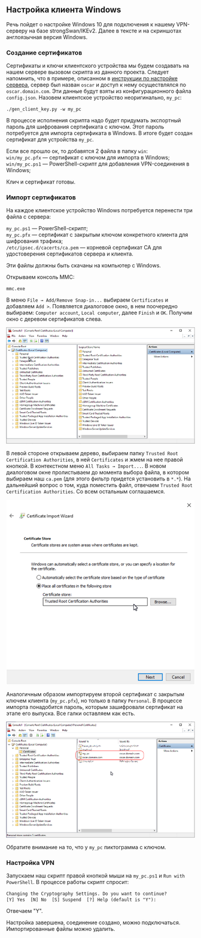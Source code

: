 ## Настройка клиента Windows

Речь пойдет о настройке Windows 10 для подключения к нашему VPN-серверу на базе strongSwan/IKEv2. Далее в тексте и на скриншотах 
англоязычная версия Windows.

### Создание сертификатов

Сертификаты и ключи клиентского устройства мы будем создавать на нашем сервере вызовом скрипта из данного проекта. 
Следует напомнить, что в примере, описанном в [инструкции по настройке сервера](server.html), сервер был назван 
`oscar` и доступ к нему осуществлялся по `oscar.domain.com`. Эти данные будут взяты из конфигурационного файла 
`config.json`. Назовем клиентское устройство неоригинально, `my_pc`:

```
./gen_client_key.py -w my_pc
```

В процессе исполнения скрипта надо будет придумать экспортный пароль для шифрования сертификата с ключом. Этот пароль 
потребуется для импорта сертификата в Windows. В итоге будет создан сертификат для устройства `my_pc`.

Если все прошло ок, то добавятся 2 файла в папку `win`:  
`win/my_pc.pfx` — сертификат с ключом для импорта в Windows;  
`win/my_pc.ps1` — PowerShell-скрипт для добавления VPN-соединения в Windows;  

Клич и сертификат готовы.

### Импорт сертификатов 

На каждое клиентское устройство Windows потребуется перенести три файла с сервера:

`my_pc.ps1` — PowerShell-скрипт;  
`my_pc.pfx` — сертификат с закрытым ключом конкретного клиента для шифрования трафика;  
`/etc/ipsec.d/cacerts/ca.pem` — корневой сертификат CA для удостоверения сертификатов сервера и клиента.

Эти файлы должны быть скачаны на компьютер с Windows.

Открываем консоль MMC:

```
mmc.exe
```

В меню `File → Add/Remove Snap-in...` выбираем `Certificates` и добавляем `Add >`. Появляется диалоговое окно, в 
нем 
поочередно выбираем: `Computer account`, `Local computer`, далее `Finish` и `OK`. Получим окно с деревом сертификатов 
слева.

![img](img/w1.png)

В левой стороне открываем дерево, выбираем папку `Trusted Root Certification Authorities`, в ней `Certificates` и 
жмем на нее правой кнопкой. В контекстном меню `All Tasks → Import...`. В новом диалоговом окне пролистываем до 
момента выбора файла, в котором выбираем наш `ca.pem` (для этого фильтр придется установить в `*.*`). На дальнейший 
вопрос о том, куда поместить файл, отвечаем `Trusted Root Certification Authorities`. Со всем остальным соглашаемся.

![img](img/w2.png)

Аналогичным образом импортируем второй сертификат с закрытым ключем клиента (`my_pc.pfx`), но только в папку 
`Personal`. В процессе импорта понадобится пароль, которым зашифровали сертификат на этапе его выпуска.
Все галки оставляем как есть.

![img](img/w3.png)

Обратите внимание на то, что у `my_pc` пиктограмма с ключом.

### Настройка VPN

Запускаем наш скрипт правой кнопкой мыши на `my_pc.ps1` и `Run with PowerShell`. В процессе работы скрипт спросит:

```
Changing the Cryptography Settings. Do you want to continue?
[Y] Yes  [N] No  [S] Suspend  [?] Help (default is "Y"):
```
Отвечаем "Y".

Настройка завершена, соединение создано, можно подключаться. Импортированные файлы можно удалить.
